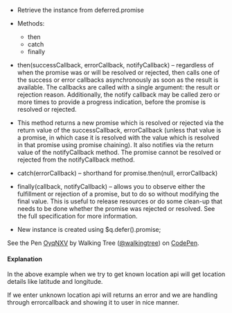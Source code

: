 * Retrieve the instance from deferred.promise
* Methods:
   - then
  - catch
  - finally

* then(successCallback, errorCallback, notifyCallback) – regardless of when the promise was or will be resolved or rejected, then calls one of the success or error callbacks asynchronously as soon as the result is available. The callbacks are called with a single argument: the result or rejection reason. Additionally, the notify callback may be called zero or more times to provide a progress indication, before the promise is resolved or rejected.

* This method returns a new promise which is resolved or rejected via the return value of the successCallback, errorCallback (unless that value is a promise, in which case it is resolved with the value which is resolved in that promise using promise chaining). It also notifies via the return value of the notifyCallback method. The promise cannot be resolved or rejected from the notifyCallback method.

* catch(errorCallback) – shorthand for promise.then(null, errorCallback)

* finally(callback, notifyCallback) – allows you to observe either the fulfillment or rejection of a promise, but to do so without modifying the final value. This is useful to release resources or do some clean-up that needs to be done whether the promise was rejected or resolved. See the full specification for more information.

* New instance is created using $q.defer().promise;

<p data-height="268" data-theme-id="0" data-slug-hash="OyqNXV" data-default-tab="result" data-user="walkingtree" class='codepen'>See the Pen <a href='http://codepen.io/walkingtree/pen/OyqNXV/'>OyqNXV</a> by Walking Tree (<a href='http://codepen.io/walkingtree'>@walkingtree</a>) on <a href='http://codepen.io'>CodePen</a>.</p>
<script async src="//assets.codepen.io/assets/embed/ei.js"></script>

#### Explanation
In the above example when we try to get known location api will get location details like latitude and longitude.

If we enter unknown location api will returns an error and we are handling through errorcallback and showing it to user in nice manner.
